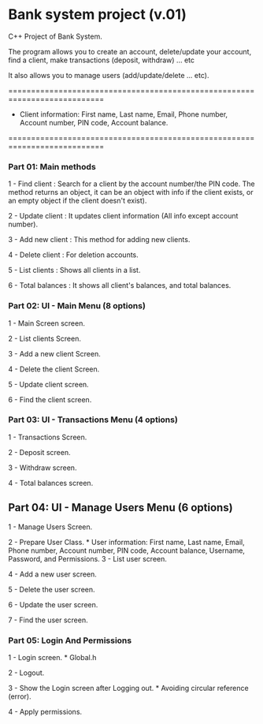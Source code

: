 

# Bank system project (v.01)

C++ Project of Bank System. 

The program allows you to create an account, delete/update your account, find a client, make transactions (deposit, withdraw) ... etc

It also allows you to manage users (add/update/delete ... etc).

===========================================================================

* Client information: First name, Last name, Email, Phone number, Account number, PIN code, Account balance.

===========================================================================
### Part 01: Main methods
1 - Find client		: Search for a client by the account number/the PIN code. The method returns an object, it can be an object with info if the client exists, or an empty object if the client doesn't exist).

2 - Update client	: It updates client information (All info except account number).

3 - Add new client	: This method for adding new clients.

4 - Delete client	: For deletion accounts.

5 - List clients	: Shows all clients in a list.

6 - Total balances	: It shows all client's balances, and total balances.


### Part 02: UI - Main Menu (8 options)
1 - Main Screen screen.

2 - List clients Screen.

3 - Add a new client Screen.

4 - Delete the client Screen.

5 - Update client screen.

6 - Find the client screen.


### Part 03: UI - Transactions Menu (4 options)
1 - Transactions Screen.

2 - Deposit screen.

3 - Withdraw screen.

4 - Total balances screen.

## Part 04: UI - Manage Users Menu (6 options)
1 - Manage Users Screen.

2 - Prepare User Class.
	* User information: First name, Last name, Email, Phone number, Account number, PIN code, Account balance, Username, Password, and Permissions.
3 - List user screen.

4 - Add a new user screen.

5 - Delete the user screen.

6 - Update the user screen.

7 - Find the user screen.

### Part 05: Login And Permissions
1 - Login screen.
	* Global.h
 
2 - Logout.

3 - Show the Login screen after Logging out.
	* Avoiding circular reference (error).
 
4 - Apply permissions.
